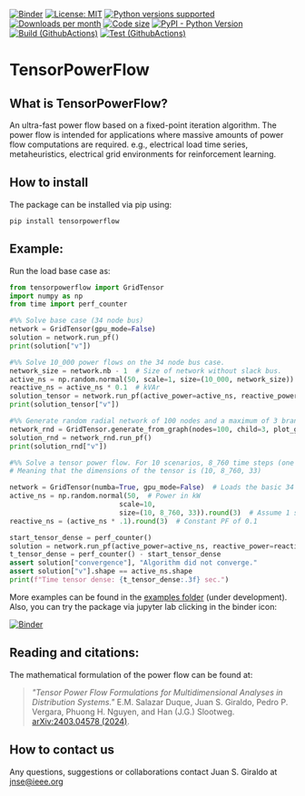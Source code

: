 [![Binder](https://mybinder.org/badge_logo.svg)](https://mybinder.org/v2/gh/MauricioSalazare/tensorpowerflow/master?urlpath=lab/tree/examples)
[![License: MIT](https://img.shields.io/badge/License-MIT-yellow.svg)](https://github.com/MauricioSalazare/tensorpowerflow/blob/master/LICENSE)
[![Python versions supported](https://img.shields.io/pypi/pyversions/tensorpowerflow.svg)](https://pypi.python.org/pypi/tensorpowerflow/)
[![Downloads per month](https://img.shields.io/pypi/dm/tensorpowerflow.svg)](https://pypi.python.org/pypi/tensorpowerflow/)
[![Code size](https://img.shields.io/github/languages/code-size/MauricioSalazare/tensorpowerflow)](https://github.com/MauricioSalazare/tensorpowerflow)
[![PyPI - Python Version](https://img.shields.io/pypi/v/tensorpowerflow)](https://pypi.python.org/pypi/tensorpowerflow/)
[![Build (GithubActions)](https://img.shields.io/github/workflow/status/MauricioSalazare/tensorpowerflow/Python%20package/master)](https://github.com/MauricioSalazare/tensorpowerflow/actions)
[![Test (GithubActions)](https://img.shields.io/github/workflow/status/MauricioSalazare/tensorpowerflow/Python%20package/master?label=tests)](https://github.com/MauricioSalazare/tensorpowerflow/actions)


# TensorPowerFlow

## What is TensorPowerFlow?
An ultra-fast power flow based on a fixed-point iteration algorithm. The power flow is intended for applications where massive
amounts of power flow computations are required. e.g., electrical load time series, metaheuristics, electrical grid
environments for reinforcement learning.

## How to install

The package can be installed via pip using:

```shell
pip install tensorpowerflow
```

## Example:

Run the load base case as:

```python
from tensorpowerflow import GridTensor
import numpy as np
from time import perf_counter

#%% Solve base case (34 node bus)
network = GridTensor(gpu_mode=False)
solution = network.run_pf()
print(solution["v"])

#%% Solve 10_000 power flows on the 34 node bus case.
network_size = network.nb - 1  # Size of network without slack bus.
active_ns = np.random.normal(50, scale=1, size=(10_000, network_size)) # Power in kW
reactive_ns = active_ns * 0.1  # kVAr
solution_tensor = network.run_pf(active_power=active_ns, reactive_power=reactive_ns)
print(solution_tensor["v"])

#%% Generate random radial network of 100 nodes and a maximum of 3 branches per node.
network_rnd = GridTensor.generate_from_graph(nodes=100, child=3, plot_graph=True, gpu_mode=False)
solution_rnd = network_rnd.run_pf()
print(solution_rnd["v"])

#%% Solve a tensor power flow. For 10 scenarios, 8_760 time steps (one year - 1 hr res), for the 33 PQ nodes.
# Meaning that the dimensions of the tensor is (10, 8_760, 33)

network = GridTensor(numba=True, gpu_mode=False)  # Loads the basic 34 bus node network.
active_ns = np.random.normal(50,  # Power in kW
                           scale=10,
                           size=(10, 8_760, 33)).round(3)  # Assume 1 slack variable
reactive_ns = (active_ns * .1).round(3)  # Constant PF of 0.1

start_tensor_dense = perf_counter()
solution = network.run_pf(active_power=active_ns, reactive_power=reactive_ns, algorithm="tensor")
t_tensor_dense = perf_counter() - start_tensor_dense
assert solution["convergence"], "Algorithm did not converge."
assert solution["v"].shape == active_ns.shape
print(f"Time tensor dense: {t_tensor_dense:.3f} sec.")
```

More examples can be found in the [examples folder](examples) (under development).
Also, you can try the package via jupyter lab clicking in the binder icon:

[![Binder](https://mybinder.org/badge_logo.svg)](https://mybinder.org/v2/gh/MauricioSalazare/tensorpowerflow/master?urlpath=lab/tree/examples)

## Reading and citations:

The mathematical formulation of the power flow can be found at:

> *"Tensor Power Flow Formulations for Multidimensional Analyses in Distribution Systems."* E.M. Salazar Duque,
Juan S. Giraldo, Pedro P. Vergara, Phuong H. Nguyen, and Han (J.G.) Slootweg. [arXiv:2403.04578 (2024)](https://arxiv.org/pdf/2403.04578).

## How to contact us

Any questions, suggestions or collaborations contact Juan S. Giraldo at <jnse@ieee.org>
